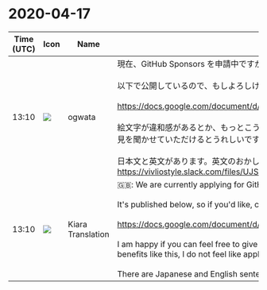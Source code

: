 # 2020-04-17

|Time (UTC)|Icon|Name|Message|
|---|---|---|---|
|13:10|![](https://avatars.slack-edge.com/2019-11-22/845042642576_070441337abaca9fb7b3_72.png)|ogwata|現在、GitHub Sponsors を申請中ですが、並行してそこでの “tier” （支援のタイプ）を検討しています。<br><br>以下で公開しているので、もしよろしければ意見を聞かせていただけないでしょうか。<br><br><https://docs.google.com/document/d/1G5zgZyt-TcWrdwkp77NfIeh6sYDhZ-u3IAipstq31rs/edit?usp=sharing><br><br>絵文字が違和感があるとか、もっとこういう特典があるとうれしいとか、これでは応募する気になれない等々、遠慮なく意見を聞かせていただけるとうれしいです。<br><br>日本文と英文があります。英文のおかしいところもチェックしてもらえるとうれしいです。<br>https://vivliostyle.slack.com/files/UJS3RCS86/F0124HRQTQU/github_sponsor______________select_a_tier_____________|
|13:10|![](https://avatars.slack-edge.com/2019-08-21/732685848020_f3f20736795184660348_72.png)|Kiara Translation|🇬🇧: We are currently applying for GitHub Sponsors, but we are also considering a “tier” (type of support) there.<br><br>It's published below, so if you'd like, can you give us your opinion?<br><br><https://docs.google.com/document/d/1G5zgZyt-TcWrdwkp77NfIeh6sYDhZ-u3IAipstq31rs/edit?usp=sharing><br><br>I am happy if you can feel free to give me your opinion, such as emoji feeling strange, I am glad if there are more benefits like this, I do not feel like applying with this etc.<br><br>There are Japanese and English sentences. I would be happy if you could check out the strange things in English.|
